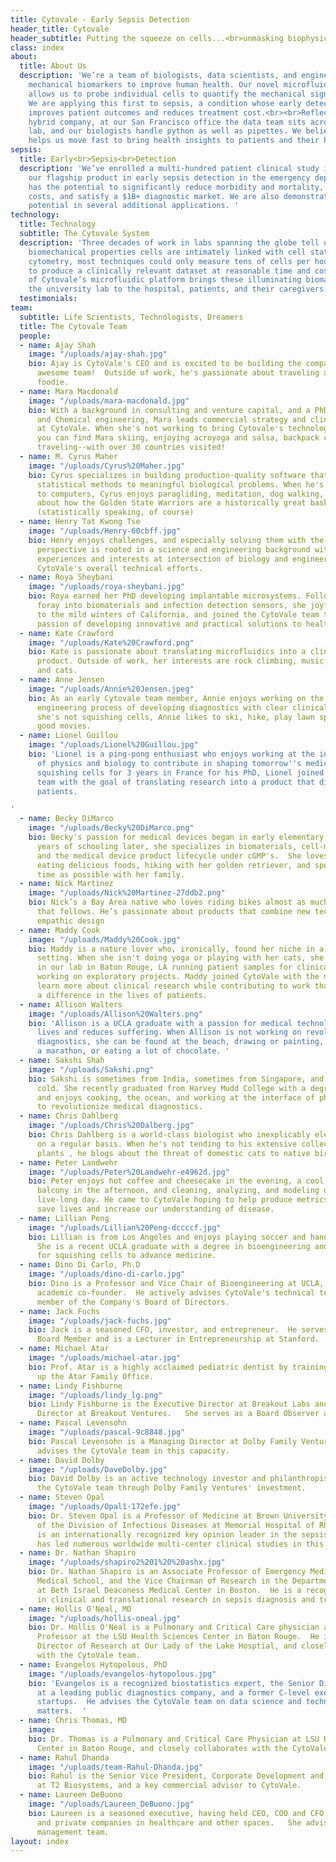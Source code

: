 ```yaml
---
title: Cytovale - Early Sepsis Detection
header_title: Cytovale
header_subtitle: Putting the squeeze on cells...<br>unmasking biophysical markers
class: index
about:
  title: About Us
  description: 'We’re a team of biologists, data scientists, and engineers developing
    mechanical biomarkers to improve human health. Our novel microfluidic platform
    allows us to probe individual cells to quantify the mechanical signatures of disease.
    We are applying this first to sepsis, a condition whose early detection dramatically
    improves patient outcomes and reduces treatment cost.<br><br>Reflecting our technology/biology
    hybrid company, at our San Francisco office the data team sits across from a wet
    lab, and our biologists handle python as well as pipettes. We believe close collaboration
    helps us move fast to bring health insights to patients and their healthcare providers. '
sepsis:
  title: Early<br>Sepsis<br>Detection
  description: 'We’ve enrolled a multi-hundred patient clinical study in support of
    our flagship product in early sepsis detection in the emergency department, which
    has the potential to significantly reduce morbidity and mortality, decrease healthcare
    costs, and satisfy a $1B+ diagnostic market. We are also demonstrating our platform’s
    potential in several additional applications. '
technology:
  title: Technology
  subtitle: The Cytovale System
  description: 'Three decades of work in labs spanning the globe tell us that the
    biomechanical properties cells are intimately linked with cell state. Until deformability
    cytometry, most techniques could only measure tens of cells per hour—not enough
    to produce a clinically relevant dataset at reasonable time and cost. The speed
    of Cytovale’s microfluidic platform brings these illuminating biomarkers from
    the university lab to the hospital, patients, and their caregivers. '
  testimonials: 
team:
  subtitle: Life Scientists, Technologists, Dreamers
  title: The Cytovale Team
  people:
  - name: Ajay Shah
    image: "/uploads/ajay-shah.jpg"
    bio: Ajay is CytoVale's CEO and is excited to be building the company with this
      awesome team!  Outside of work, he's passionate about traveling and is a self-confessed
      foodie.
  - name: Mara Macdonald
    image: "/uploads/mara-macdonald.jpg"
    bio: With a background in consulting and venture capital, and a PhD in Medical
      and Chemical engineering, Mara leads commercial strategy and clinical operations
      at CytoVale. When she's not working to bring Cytovale's technology to patients,
      you can find Mara skiing, enjoying acroyoga and salsa, backpack camping, or
      traveling--with over 30 countries visited!
  - name: M. Cyrus Maher
    image: "/uploads/Cyrus%20Maher.jpg"
    bio: Cyrus specializes in building production-quality software that applies novel
      statistical methods to meaningful biological problems. When he's not talking
      to computers, Cyrus enjoys paragliding, meditation, dog walking, and cooing
      about how the Golden State Warriors are a historically great basketball team
      (statistically speaking, of course)
  - name: Henry Tat Kwong Tse
    image: "/uploads/Henry-60cbff.jpg"
    bio: Henry enjoys challenges, and especially solving them with the CytoVale team. Henry's
      perspective is rooted in a science and engineering background with specific
      experiences and interests at intersection of biology and engineering. He leads
      CytoVale's overall technical efforts.
  - name: Roya Sheybani
    image: "/uploads/roya-sheybani.jpg"
    bio: Roya earned her PhD developing implantable microsystems. Following a brief
      foray into biomaterials and infection detection sensors, she joyfully returned
      to the mild winters of California, and joined the CytoVale team to pursue her
      passion of developing innovative and practical solutions to healthcare needs.
  - name: Kate Crawford
    image: "/uploads/Kate%20Crawford.png"
    bio: Kate is passionate about translating microfluidics into a clinically useful
      product. Outside of work, her interests are rock climbing, music, vegetables,
      and cats.
  - name: Anne Jensen
    image: "/uploads/Annie%20Jensen.jpeg"
    bio: As an early Cytovale team member, Annie enjoys working on the interdisciplinary
      engineering process of developing diagnostics with clear clinical utility. When
      she's not squishing cells, Annie likes to ski, hike, play lawn sports and watch
      good movies. 
  - name: Lionel Guillou
    image: "/uploads/Lionel%20Guillou.jpg"
    bio: 'Lionel is a ping-pong enthusiast who enjoys working at the intersection
      of physics and biology to contribute in shaping tomorrow''s medicine. After
      squishing cells for 3 years in France for his PhD, Lionel joined the CytoVale
      team with the goal of translating research into a product that directly helps
      patients.

'
  - name: Becky DiMarco
    image: "/uploads/Becky%20DiMarco.png"
    bio: Becky's passion for medical devices began in early elementary school; 22
      years of schooling later, she specializes in biomaterials, cell-matrix interactions,
      and the medical device product lifecycle under cGMP's.  She loves traveling,
      eating delicious foods, hiking with her golden retriever, and spending as much
      time as possible with her family.
  - name: Nick Martinez
    image: "/uploads/Nick%20Martinez-27ddb2.png"
    bio: Nick’s a Bay Area native who loves riding bikes almost as much as the meal
      that follows. He’s passionate about products that combine new technology and
      empathic design
  - name: Maddy Cook
    image: "/uploads/Maddy%20Cook.jpg"
    bio: Maddy is a nature lover who, ironically, found her niche in a laboratory
      setting. When she isn't doing yoga or playing with her cats, she is working
      in our lab in Baton Rouge, LA running patient samples for clinical trials and
      working on exploratory projects. Maddy joined CytoVale with the motivation to
      learn more about clinical research while contributing to work that will make
      a difference in the lives of patients. 
  - name: Allison Walters
    image: "/uploads/Allison%20Walters.png"
    bio: 'Allison is a UCLA graduate with a passion for medical technology that saves
      lives and reduces suffering. When Allison is not working on revolutionary medical
      diagnostics, she can be found at the beach, drawing or painting, training for
      a marathon, or eating a lot of chocolate. '
  - name: Sakshi Shah
    image: "/uploads/Sakshi.png"
    bio: Sakshi is sometimes from India, sometimes from Singapore, and perpetually
      cold. She recently graduated from Harvey Mudd College with a degree in physics
      and enjoys cooking, the ocean, and working at the interface of physics and biology
      to revolutionize medical diagnostics.
  - name: Chris Dahlberg
    image: "/uploads/Chris%20Dalberg.jpg"
    bio: Chris Dahlberg is a world-class biologist who inexplicably electrocutes himself
      on a regular basis. When he's not tending to his extensive collection of carnivorous
      plants , he blogs about the threat of domestic cats to native bird populations
  - name: Peter Landwehr
    image: "/uploads/Peter%20Landwehr-e4962d.jpg"
    bio: Peter enjoys hot coffee and cheesecake in the evening, a cool drink on the
      balcony in the afternoon, and cleaning, analyzing, and modeling data all the
      live-long day. He came to CytoVale hoping to help produce metrics that will
      save lives and increase our understanding of disease.
  - name: Lillian Peng
    image: "/uploads/Lillian%20Peng-dccccf.jpg"
    bio: Lillian is from Los Angeles and enjoys playing soccer and hand-lettering.
      She is a recent UCLA graduate with a degree in bioengineering and a passion
      for squishing cells to advance medicine. 
  - name: Dino Di Carlo, Ph.D
    image: "/uploads/dino-di-carlo.jpg"
    bio: Dino is a Professor and Vice Chair of Bioengineering at UCLA, and CytoVale's
      academic co-founder.  He actively advises CytoVale's technical team and is a
      member of the Company's Board of Directors.
  - name: Jack Fuchs
    image: "/uploads/jack-fuchs.jpg"
    bio: Jack is a seasoned CFO, investor, and entrepreneur.  He serves as a CytoVale
      Board Member and is a Lecturer in Entrepreneurship at Stanford.
  - name: Michael Atar
    image: "/uploads/michael-atar.jpg"
    bio: Prof. Atar is a highly acclaimed pediatric dentist by training, and heads
      up the Atar Family Office.
  - name: Lindy Fishburne
    image: "/uploads/lindy_lg.png"
    bio: Lindy Fishburne is the Executive Director at Breakout Labs and the Managing
      Director at Breakout Ventures.   She serves as a Board Observer at CytoVale.
  - name: Pascal Levensohn
    image: "/uploads/pascal-9c8848.jpg"
    bio: Pascal Levensohn is a Managing Director at Dolby Family Ventures, and closely
      advises the CytoVale team in this capacity.
  - name: David Dolby
    image: "/uploads/DaveDolby.jpg"
    bio: David Dolby is an active technology investor and philanthropist, and supports
      the CytoVale team through Dolby Family Ventures' investment.
  - name: Steven Opal
    image: "/uploads/Opal1-172efe.jpg"
    bio: Dr. Steven Opal is a Professor of Medicine at Brown University and Chief
      of the Division of Infectious Diseases at Memorial Hospital of Rhode Island.  He
      is an internationally recognized key opinion leader in the sepsis field and
      has led numerous worldwide multi-center clinical studies in this space.
  - name: Dr. Nathan Shapiro
    image: "/uploads/shapiro2%201%20%20ashx.jpg"
    bio: Dr. Nathan Shapiro is an Associate Professor of Emergency Medicine at Harvard
      Medical School, and the Vice Chairman of Research in the Department of Medicine
      at Beth Israel Deaconess Medical Center in Boston.  He is a recognized leader
      in clinical and translational research in sepsis diagnosis and treatment.
  - name: Hollis O'Neal, MD
    image: "/uploads/hollis-oneal.jpg"
    bio: Dr. Hollis O'Neal is a Pulmonary and Critical Care physician and an Assistant
      Professor at the LSU Health Sciences Center in Baton Rouge.  He is the Medical
      Director of Research at Our Lady of the Lake Hosptial, and closely collaborates
      with the CytoVale team.
  - name: Evangelos Hytopolous, PhD
    image: "/uploads/evangelos-hytopolous.jpg"
    bio: 'Evangelos is a recognized biostatistics expert, the Senior Director of Biostatistics
      at a leading public diagnostics company, and a former C-level executive at multiple
      startups.  He advises the CytoVale team on data science and technology development
      matters.  '
  - name: Chris Thomas, MD
    image: 
    bio: Dr. Thomas is a Pulmonary and Critical Care Physician at LSU Health Sciences
      Center in Baton Rouge, and closely collaborates with the CytoVale team.
  - name: Rahul Dhanda
    image: "/uploads/team-Rahul-Dhanda.jpg"
    bio: Rahul is the Senior Vice President, Corporate Development and Marketing,
      at T2 Biosystems, and a key commercial advisor to CytoVale.
  - name: Laureen DeBuono
    image: "/uploads/Laureen_DeBuono.jpg"
    bio: Laureen is a seasoned executive, having held CEO, COO and CFO roles in public
      and private companies in healthcare and other spaces.   She advises CytoVale's
      management team.
layout: index
---
```


